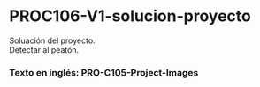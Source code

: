 # PROC106-V1-solucion-proyecto
Soluación del proyecto.  
Detectar al peatón.  
  
### Texto en inglés: PRO-C105-Project-Images
